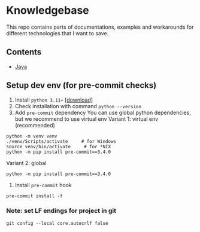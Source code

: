 # Knowledgebase

This repo contains parts of documentations, examples and workarounds for different technologies that I want to save.

## Contents

- [Java](./java)

## Setup dev env (for pre-commit checks)

1. Install `python 3.11+` [\[download\]](https://www.python.org/downloads/release/python-3117/)
1. Check installation with command `python --version`
1. Add `pre-commit` dependency
   You can use global python dependencies, but we recommend to use virtual env
   Variant 1: virtual env (recommended)

```shell
python -m venv venv
./venv/Scripts/activate     # for Windows
source venv/bin/activate     # for *NIX
python -m pip install pre-commit==3.4.0
```

Variant 2: global

```shell
python -m pip install pre-commit==3.4.0
```

1. Install `pre-commit` hook

```shell
pre-commit install -f
```

### Note: set LF endings for project in git

```
git config --local core.autocrlf false
```
